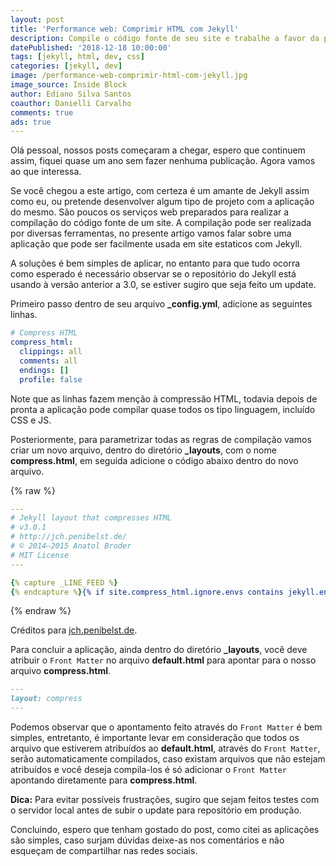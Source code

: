 ```yaml
---
layout: post
title: 'Performance web: Comprimir HTML com Jekyll'
description: Compile o código fonte de seu site e trabalhe a favor da performance web.
datePublished: '2018-12-18 10:00:00'
tags: [jekyll, html, dev, css]
categories: [jekyll, dev]
image: /performance-web-comprimir-html-com-jekyll.jpg
image_source: Inside Block
author: Ediano Silva Santos
coauthor: Danielli Carvalho
comments: true
ads: true
---
```

Olá pessoal, nossos posts começaram a chegar, espero que continuem assim, fiquei quase um ano sem fazer nenhuma publicação. Agora vamos ao que interessa.

Se você chegou a este artigo, com certeza é um amante de Jekyll assim como eu, ou pretende desenvolver algum tipo de projeto com a aplicação do mesmo. São poucos os serviços web preparados para realizar a compilação do código fonte de um site. A compilação pode ser realizada por diversas ferramentas, no presente artigo vamos falar sobre uma aplicação que pode ser facilmente usada em site estaticos com Jekyll.

A soluções é bem simples de aplicar, no entanto para que tudo ocorra como esperado é necessário observar se o repositório do Jekyll está usando à versão anterior a 3.0, se estiver sugiro que seja feito um update.

Primeiro passo dentro de seu arquivo **_config.yml**, adicione as seguintes linhas.

```yml
# Compress HTML
compress_html:
  clippings: all
  comments: all
  endings: []
  profile: false
```

Note que as linhas fazem menção à compressão HTML, todavia depois de pronta a aplicação pode compilar quase todos os tipo linguagem, incluído CSS e JS.

Posteriormente, para parametrizar todas as regras de compilação vamos criar um novo arquivo, dentro do diretório **_layouts**, com o nome **compress.html**, em seguida adicione o código abaixo dentro do novo arquivo.

{% raw %}
```yml
---
# Jekyll layout that compresses HTML
# v3.0.1
# http://jch.penibelst.de/
# © 2014–2015 Anatol Broder
# MIT License
---

{% capture _LINE_FEED %}
{% endcapture %}{% if site.compress_html.ignore.envs contains jekyll.environment %}{{ content }}{% else %}{% capture _content %}{{ content }}{% endcapture %}{% assign _profile = site.compress_html.profile %}{% if site.compress_html.endings == "all" %}{% assign _endings = "html head body li dt dd p rt rp optgroup option colgroup caption thead tbody tfoot tr td th" | split: " " %}{% else %}{% assign _endings = site.compress_html.endings %}{% endif %}{% for _element in _endings %}{% capture _end %}</{{ _element }}>{% endcapture %}{% assign _content = _content | remove: _end %}{% endfor %}{% if _profile and _endings %}{% assign _profile_endings = _content | size | plus: 1 %}{% endif %}{% for _element in site.compress_html.startings %}{% capture _start %}<{{ _element }}>{% endcapture %}{% assign _content = _content | remove: _start %}{% endfor %}{% if _profile and site.compress_html.startings %}{% assign _profile_startings = _content | size | plus: 1 %}{% endif %}{% if site.compress_html.comments == "all" %}{% assign _comments = "<!-- -->" | split: " " %}{% else %}{% assign _comments = site.compress_html.comments %}{% endif %}{% if _comments.size == 2 %}{% capture _comment_befores %}.{{ _content }}{% endcapture %}{% assign _comment_befores = _comment_befores | split: _comments.first %}{% for _comment_before in _comment_befores %}{% if forloop.first %}{% continue %}{% endif %}{% capture _comment_outside %}{% if _carry %}{{ _comments.first }}{% endif %}{{ _comment_before }}{% endcapture %}{% capture _comment %}{% unless _carry %}{{ _comments.first }}{% endunless %}{{ _comment_outside | split: _comments.last | first }}{% if _comment_outside contains _comments.last %}{{ _comments.last }}{% assign _carry = false %}{% else %}{% assign _carry = true %}{% endif %}{% endcapture %}{% assign _content = _content | remove_first: _comment %}{% endfor %}{% if _profile %}{% assign _profile_comments = _content | size | plus: 1 %}{% endif %}{% endif %}{% assign _pre_befores = _content | split: "<pre" %}{% assign _content = "" %}{% for _pre_before in _pre_befores %}{% assign _pres = _pre_before | split: "</pre>" %}{% assign _pres_after = "" %}{% if _pres.size != 0 %}{% if site.compress_html.blanklines %}{% assign _lines = _pres.last | split: _LINE_FEED %}{% assign _lastchar = _pres.last | split: "" | last %}{% assign _outerloop = forloop %}{% capture _pres_after %}{% for _line in _lines %}{% assign _trimmed = _line | split: " " | join: " " %}{% if forloop.last and _lastchar == _LINE_FEED %}{% unless _outerloop.last %}{{ _LINE_FEED }}{% endunless %}{% continue %}{% endif %}{% if _trimmed != empty or forloop.last %}{% unless forloop.first %}{{ _LINE_FEED }}{% endunless %}{{ _line }}{% endif %}{% endfor %}{% endcapture %}{% else %}{% assign _pres_after = _pres.last | split: " " | join: " " %}{% endif %}{% endif %}{% capture _content %}{{ _content }}{% if _pre_before contains "</pre>" %}<pre{{ _pres.first }}</pre>{% endif %}{% unless _pre_before contains "</pre>" and _pres.size == 1 %}{{ _pres_after }}{% endunless %}{% endcapture %}{% endfor %}{% if _profile %}{% assign _profile_collapse = _content | size | plus: 1 %}{% endif %}{% if site.compress_html.clippings == "all" %}{% assign _clippings = "html head title base link meta style body article section nav aside h1 h2 h3 h4 h5 h6 hgroup header footer address p hr blockquote ol ul li dl dt dd figure figcaption main div table caption colgroup col tbody thead tfoot tr td th" | split: " " %}{% else %}{% assign _clippings = site.compress_html.clippings %}{% endif %}{% for _element in _clippings %}{% assign _edges = " <e;<e; </e>;</e>;</e> ;</e>" | replace: "e", _element | split: ";" %}{% assign _content = _content | replace: _edges[0], _edges[1] | replace: _edges[2], _edges[3] | replace: _edges[4], _edges[5] %}{% endfor %}{% if _profile and _clippings %}{% assign _profile_clippings = _content | size | plus: 1 %}{% endif %}{{ _content }}{% if _profile %} <table id="compress_html_profile_{{ site.time | date: "%Y%m%d" }}" class="compress_html_profile"> <thead> <tr> <td>Step <td>Bytes <tbody> <tr> <td>raw <td>{{ content | size }}{% if _profile_endings %} <tr> <td>endings <td>{{ _profile_endings }}{% endif %}{% if _profile_startings %} <tr> <td>startings <td>{{ _profile_startings }}{% endif %}{% if _profile_comments %} <tr> <td>comments <td>{{ _profile_comments }}{% endif %}{% if _profile_collapse %} <tr> <td>collapse <td>{{ _profile_collapse }}{% endif %}{% if _profile_clippings %} <tr> <td>clippings <td>{{ _profile_clippings }}{% endif %} </table>{% endif %}{% endif %}
```
{% endraw %}

Créditos para <a href="http://jch.penibelst.de/" target="_blank" rel="nofollow noopener noreferrer">jch.penibelst.de</a>.

Para concluir a aplicação, ainda dentro do diretório **_layouts**, você deve atribuir o `Front Matter` no arquivo **default.html** para apontar para o nosso arquivo **compress.html**.

```md
---
layout: compress
---
```

Podemos observar que o apontamento feito através do `Front Matter` é bem simples, entretanto, é importante levar em consideração  que todos os arquivo que estiverem atribuídos ao **default.html**, através do `Front Matter`, serão automaticamente compilados, caso existam  arquivos que não estejam atribuídos e você deseja compila-los é só adicionar o `Front Matter` apontando diretamente para **compress.html**.

**Dica:** Para evitar possíveis frustrações, sugiro que sejam feitos testes com o servidor local antes de subir o update para repositório em produção.

Concluindo, espero que tenham gostado do post, como citei as aplicações são simples, caso surjam dúvidas deixe-as nos comentários e não esqueçam de compartilhar nas redes sociais.
